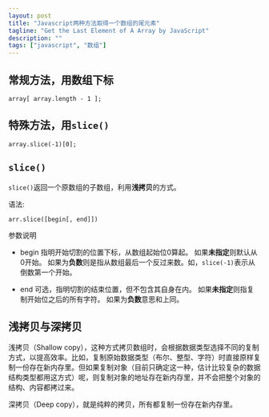 ```yaml
---
layout: post
title: "Javascript两种方法取得一个数组的尾元素"
tagline: "Get the Last Element of A Array by JavaScript"
description: ""
tags: ["javascript", "数组"]
---
```


## 常规方法，用数组下标
```
array[ array.length - 1 ];
```

## 特殊方法，用`slice()`
```
array.slice(-1)[0];
```

## `slice()`
`slice()`返回一个原数组的子数组，利用**浅拷贝**的方式。

语法:
```
arr.slice([begin[, end]])
```

参数说明
- begin
指明开始切割的位置下标，从数组起始位0算起。
如果**未指定**则默认从0开始。
如果为**负数**则是指从数组最后一个反过来数。如，`slice(-1)`表示从倒数第一个开始。

- end
可选，指明切割的结束位置，但不包含其自身在内。
如果**未指定**则指复制开始位之后的所有字符。
如果为**负数**意思和上同。

## 浅拷贝与深拷贝

浅拷贝（Shallow copy），这种方式拷贝数组时，会根据数据类型选择不同的复制方式，以提高效率。比如，复制原始数据类型（布尔、整型、字符）时直接原样复制一份存在新内存里。但如果复制对象（目前只确定这一种，估计比较复杂的数据结构类型都用这方式）呢，则复制对象的地址存在新内存里，并不会把整个对象的结构、内容都拷过来。

深拷贝（Deep copy），就是纯粹的拷贝，所有都复制一份存在新内存里。
